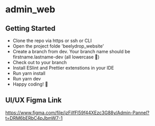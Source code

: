 # admin_web

## Getting Started

- Clone the repo via https or ssh or CLI
- Open the project folde 'beelydrop_website'
- Create a branch from dev. Your branch name should be firstname.lastname-dev (all lowercase 🙂)
- Check out to your branch
- Install ESlint and Prettier extenstions in your IDE
- Run yarn install
- Run yarn dev
- Happy coding! 🤭

## UI/UX Figma Link 

https://www.figma.com/file/jzFiIfFl59f44XEzc3G88y/Admin-Pannel?t=DRM6bERbC4pJbmW7-1
